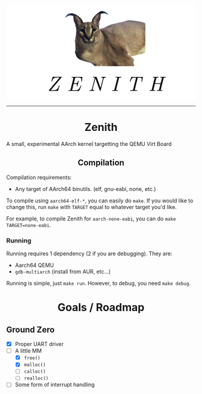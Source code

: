 ![Banner](res/logo_trans.png)

---

<h1 align="center">Zenith</h1>
A small, experimental AArch kernel targetting the QEMU Virt Board

<h2 align="center">Compilation</h2>

Compilation requirements:
- Any target of AArch64 binutils. (elf, gnu-eabi, none, etc.)

To compile using `aarch64-elf-*`, you can easily do `make`. If
you would like to change this, run `make` with `TARGET` equal
to whatever target you'd like.

For example, to compile Zenith for `aarch-none-eabi`, you can do
`make TARGET=none-eabi`.

### Running
Running requires 1 dependency (2 if you are debugging). They are:
- Aarch64 QEMU
- `gdb-multiarch` (install from AUR, etc...)

Running is simple, just `make run`. However, to debug, you need
`make debug`.

<h1 align="center"> Goals / Roadmap </h1>

## Ground Zero
- [X] Proper UART driver
- [ ] A little MM
	- [X] `free()`
	- [X] `malloc()`
	- [ ] `calloc()`
	- [ ] `realloc()`
- [ ] Some form of interrupt handling